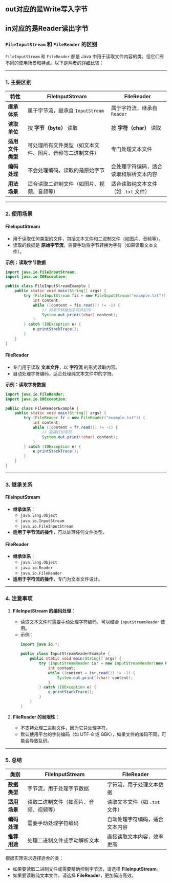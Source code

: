 ## out对应的是Write写入字节
## in对应的是Reader读出字节
### **`FileInputStream` 和 `FileReader` 的区别**

`FileInputStream` 和 `FileReader` 都是 Java 中用于读取文件内容的类，但它们有不同的使用场景和特点。以下是两者的详细比较：

---

### **1. 主要区别**

| 特性                 | **FileInputStream**                                           | **FileReader**                                              |
|----------------------|-------------------------------------------------------------|------------------------------------------------------------|
| **继承体系**         | 属于字节流，继承自 `InputStream`                              | 属于字符流，继承自 `Reader`                                  |
| **读取单位**         | 按 **字节（byte）** 读取                                      | 按 **字符（char）** 读取                                    |
| **适用文件类型**     | 可处理所有文件类型（如文本文件、图片、音频等二进制文件）        | 专门处理文本文件                                            |
| **编码处理**         | 不会处理编码，读取的是原始字节                                 | 会处理字符编码，适合读取和解析文本内容                       |
| **用法场景**         | 适合读取二进制文件（如图片、视频、音频等）                    | 适合读取纯文本文件（如 `.txt` 文件）                         |

---

### **2. 使用场景**

#### **FileInputStream**
- 用于读取任何类型的文件，包括文本文件和二进制文件（如图片、音频等）。
- 读取的数据是 **原始字节流**，需要手动将字节转换为字符（如果读取文本文件）。

**示例：读取字节数据**
```java
import java.io.FileInputStream;
import java.io.IOException;

public class FileInputStreamExample {
    public static void main(String[] args) {
        try (FileInputStream fis = new FileInputStream("example.txt")) {
            int content;
            while ((content = fis.read()) != -1) {
                // 将字节转换为字符并打印
                System.out.print((char) content);
            }
        } catch (IOException e) {
            e.printStackTrace();
        }
    }
}
```

#### **FileReader**
- 专门用于读取 **文本文件**，以 **字符流** 的形式读取内容。
- 自动处理字符编码，适合处理纯文本文件中的字符。

**示例：读取字符数据**
```java
import java.io.FileReader;
import java.io.IOException;

public class FileReaderExample {
    public static void main(String[] args) {
        try (FileReader fr = new FileReader("example.txt")) {
            int content;
            while ((content = fr.read()) != -1) {
                // 直接打印字符
                System.out.print((char) content);
            }
        } catch (IOException e) {
            e.printStackTrace();
        }
    }
}
```

---

### **3. 继承关系**

#### **FileInputStream**
- **继承体系**：
    - `java.lang.Object`
    - `java.io.InputStream`
    - `java.io.FileInputStream`
- **适用于字节流的操作**，可以处理任何文件类型。

#### **FileReader**
- **继承体系**：
    - `java.lang.Object`
    - `java.io.Reader`
    - `java.io.FileReader`
- **适用于字符流的操作**，专门为文本文件设计。

---

### **4. 注意事项**

1. **FileInputStream 的编码处理**：
    - 读取文本文件时需要手动处理字符编码，可以结合 `InputStreamReader` 使用。
    - 示例：
      ```java
      import java.io.*;
 
      public class InputStreamReaderExample {
          public static void main(String[] args) {
              try (InputStreamReader isr = new InputStreamReader(new FileInputStream("example.txt"), "UTF-8")) {
                  int content;
                  while ((content = isr.read()) != -1) {
                      System.out.print((char) content);
                  }
              } catch (IOException e) {
                  e.printStackTrace();
              }
          }
      }
      ```

2. **FileReader 的局限性**：
    - 不支持处理二进制文件，因为它只处理字符。
    - 默认使用平台的字符编码（如 UTF-8 或 GBK），如果文件的编码不同，可能会导致乱码。

---

### **5. 总结**

| **类别**         | **FileInputStream**                         | **FileReader**                              |
|------------------|--------------------------------------------|--------------------------------------------|
| **数据类型**     | 字节流，用于处理字节数据                     | 字符流，用于处理文本数据                    |
| **适用场景**     | 读取二进制文件（如图片、音频、视频等）        | 读取文本文件（如 `.txt` 文件）               |
| **编码处理**     | 需要手动处理字符编码                         | 自动处理字符编码，适合文本内容               |
| **推荐用途**     | 处理二进制文件或手动解析文本                  | 直接读取文本内容，效率更高                  |

根据实际需求选择适合的类：
- 如果要读取二进制文件或需要精确控制字节流，请选择 **FileInputStream**。
- 如果要读取纯文本文件，请选择 **FileReader**，更加简洁高效。